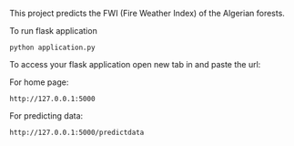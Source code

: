 This project predicts the FWI (Fire Weather Index) of the Algerian forests.

To run flask application 

```
python application.py
```


To access your flask application open new tab in and paste the url:

For home page:
```
http://127.0.0.1:5000
```

For predicting data:
```
http://127.0.0.1:5000/predictdata
```
